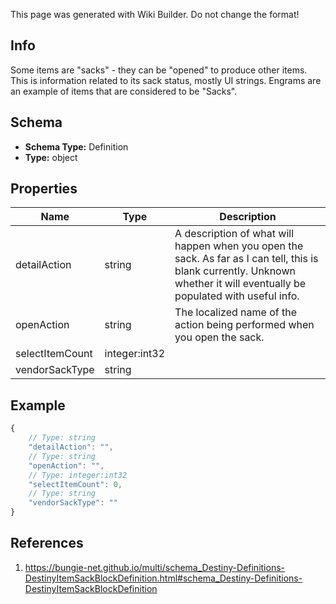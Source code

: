<span class="wiki-builder">This page was generated with Wiki Builder. Do not change the format!</span>

## Info
Some items are &quot;sacks&quot; - they can be &quot;opened&quot; to produce other items. This is information related to its sack status, mostly UI strings. Engrams are an example of items that are considered to be &quot;Sacks&quot;.

## Schema
* **Schema Type:** Definition
* **Type:** object

## Properties
Name | Type | Description
---- | ---- | -----------
detailAction | string | A description of what will happen when you open the sack. As far as I can tell, this is blank currently. Unknown whether it will eventually be populated with useful info.
openAction | string | The localized name of the action being performed when you open the sack.
selectItemCount | integer:int32 | 
vendorSackType | string | 

## Example
```javascript
{
    // Type: string
    "detailAction": "",
    // Type: string
    "openAction": "",
    // Type: integer:int32
    "selectItemCount": 0,
    // Type: string
    "vendorSackType": ""
}

```

## References
1. https://bungie-net.github.io/multi/schema_Destiny-Definitions-DestinyItemSackBlockDefinition.html#schema_Destiny-Definitions-DestinyItemSackBlockDefinition
